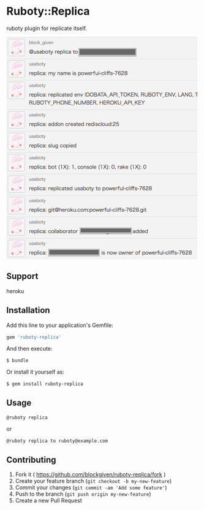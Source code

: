 # Ruboty::Replica

ruboty plugin for replicate itself.

![screenshot](screenshot.png)

## Support
heroku

## Installation

Add this line to your application's Gemfile:

```ruby
gem 'ruboty-replica'
```

And then execute:

    $ bundle

Or install it yourself as:

    $ gem install ruboty-replica

## Usage

    @ruboty replica

or

    @ruboty replica to ruboty@example.com

## Contributing

1. Fork it ( https://github.com/blockgiven/ruboty-replica/fork )
2. Create your feature branch (`git checkout -b my-new-feature`)
3. Commit your changes (`git commit -am 'Add some feature'`)
4. Push to the branch (`git push origin my-new-feature`)
5. Create a new Pull Request
